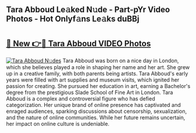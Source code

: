 ## Tara Abboud Le𝚊ked N𝚞de - Part-pYr Video Photos - Hot Onlyf𝚊ns Le𝚊ks duBBj

# <h2><a href="http://ac54499.deff.icu/?id=Tara+Abboud">🔗 New 👉🔴 Tara Abboud VIDEO Photos</a></h2>

[![Tara Abboud N𝚞des](https://i.imgur.com/rIISA9y.gif)](http://ac54499.deff.icu/?id=Tara+Abboud)
Tara Abboud was born on a nice day in London, which she believes played a role in shaping her name and her art. She grew up in a creative family, with both parents being artists. Tara Abboud's early years were filled with art supplies and museum visits, which ignited her passion for creating. She pursued her education in art, earning a Bachelor's degree from the prestigious Slade School of Fine Art in London. Tara Abboud is a complex and controversial figure who has defied categorization. Her unique brand of online presence has captivated and enraged audiences, sparking discussions about censorship, sexualization, and the nature of online communities. While her future remains uncertain, her impact on online culture is undeniable.

